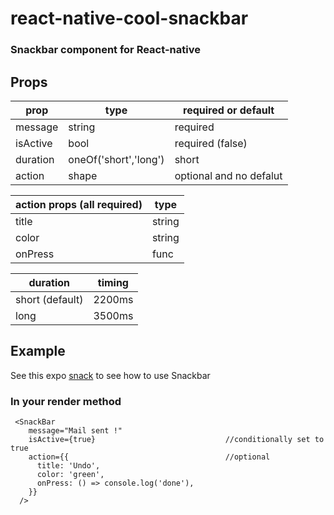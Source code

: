 # react-native-cool-snackbar

### Snackbar component for React-native

## Props

| prop     | type                  | required or default     |
| -------- | --------------------- | ----------------------- |
| message  | string                | required                |
| isActive | bool                  | required (false)        |
| duration | oneOf('short','long') | short                   |
| action   | shape                 | optional and no defalut |

| action props (all required) | type   |
| --------------------------- | ------ |
| title                       | string |
| color                       | string |
| onPress                     | func   |

| duration        | timing |
| --------------- | ------ |
| short (default) | 2200ms |
| long            | 3500ms |

## Example

See this expo [snack](https://snack.expo.io/@anshuman71/cool-snackbar) to see how to use Snackbar

### In your render method

```
 <SnackBar
    message="Mail sent !"
    isActive={true}                             //conditionally set to true
    action={{                                   //optional
      title: 'Undo',
      color: 'green',
      onPress: () => console.log('done'),
    }}
  />
```
